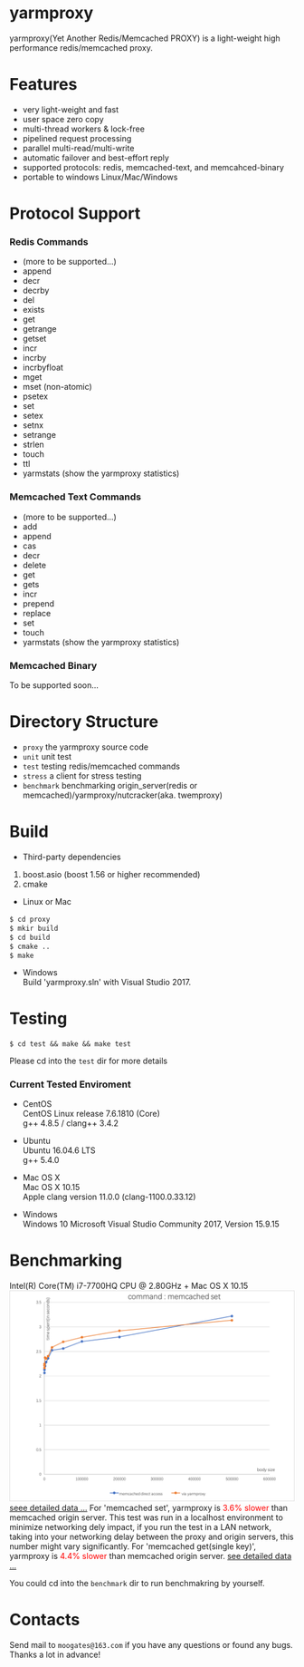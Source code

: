 # yarmproxy
yarmproxy(Yet Another Redis/Memcached PROXY) is a light-weight high performance redis/memcached proxy.

# Features
- very light-weight and fast
- user space zero copy
- multi-thread workers & lock-free
- pipelined request processing
- parallel multi-read/multi-write
- automatic failover and best-effort reply
- supported protocols: redis, memcached-text, and memcahced-binary
- portable to windows Linux/Mac/Windows

# Protocol Support
### Redis Commands
  - (more to be supported...)  
  - append  
  - decr  
  - decrby  
  - del  
  - exists  
  - get  
  - getrange  
  - getset  
  - incr  
  - incrby  
  - incrbyfloat  
  - mget  
  - mset (non-atomic)  
  - psetex  
  - set  
  - setex  
  - setnx  
  - setrange  
  - strlen  
  - touch  
  - ttl  
  - yarmstats (show the yarmproxy statistics)  

### Memcached Text Commands
  - (more to be supported...)  
  - add  
  - append  
  - cas   
  - decr  
  - delete  
  - get   
  - gets   
  - incr  
  - prepend  
  - replace  
  - set  
  - touch  
  - yarmstats (show the yarmproxy statistics)  

### Memcached Binary
To be supported soon...  

# Directory Structure
  - `proxy` the yarmproxy source code
  - `unit` unit test
  - `test` testing redis/memcached commands
  - `stress` a client for stress testing
  - `benchmark` benchmarking origin_server(redis or memcached)/yarmproxy/nutcracker(aka. twemproxy)  
  
# Build  
- Third-party dependencies  
1) boost.asio (boost 1.56 or higher recommended)   
2) cmake  
   
 - Linux or Mac   
```
$ cd proxy
$ mkir build
$ cd build
$ cmake ..
$ make
```

 - Windows  
  Build 'yarmproxy.sln' with Visual Studio 2017.
    
# Testing  

```
$ cd test && make && make test
```
Please cd into the `test` dir for more details
  
### Current Tested Enviroment  
- CentOS  
  CentOS Linux release 7.6.1810 (Core)  
  g++ 4.8.5 / clang++ 3.4.2  

- Ubuntu   
 Ubuntu 16.04.6 LTS   
 g++ 5.4.0    

- Mac OS X  
  Mac OS X 10.15   
  Apple clang version 11.0.0 (clang-1100.0.33.12)
  
- Windows  
  Windows 10
  Microsoft Visual Studio Community 2017, Version 15.9.15
  
# Benchmarking
  Intel(R) Core(TM) i7-7700HQ CPU @ 2.80GHz + Mac OS X 10.15   
  <img src="benchmark/macpro/memcached-set-graph.png"> [seee detailed data ...](benchmark/macpro/memcached-set-detail.png)
  For 'memcached set', yarmproxy is <span style="color:red">3.6% slower</span> than memcached origin server. This test was run in a localhost environment to minimize networking dely impact,  if you run the test in a LAN network, taking into your networking delay between the proxy and origin servers, this number might vary significantly.
  For 'memcached get(single key)', yarmproxy is <span style="color:red">4.4% slower</span> than memcached origin server. [see detailed data ...](benchmark/macpro/memcached-set-detail.png)


 You could cd into the `benchmark` dir to run benchmakring by yourself.
  
# Contacts  
  Send mail to `moogates@163.com` if you have any questions or found any bugs.  
  Thanks a lot in advance!


